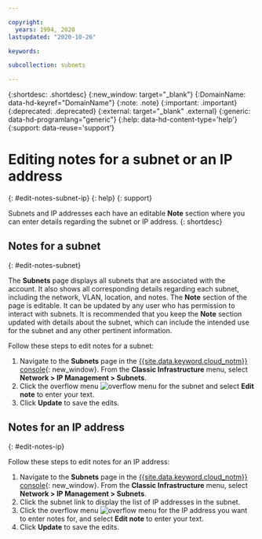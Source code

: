 ```yaml
---

copyright:
  years: 1994, 2020
lastupdated: "2020-10-26"

keywords:

subcollection: subnets

---
```


{:shortdesc: .shortdesc}
{:new_window: target="_blank"}
{:DomainName: data-hd-keyref="DomainName"}
{:note: .note}
{:important: .important}
{:deprecated: .deprecated}
{:external: target="_blank" .external}
{:generic: data-hd-programlang="generic"}
{:help: data-hd-content-type='help'}
{:support: data-reuse='support'}

# Editing notes for a subnet or an IP address
{: #edit-notes-subnet-ip}
{: help}
{: support}

Subnets and IP addresses each have an editable **Note** section where you can enter details regarding the subnet or IP address.
{: shortdesc}

## Notes for a subnet
{: #edit-notes-subnet}

The **Subnets** page displays all subnets that are associated with the account. It also shows all corresponding details regarding each subnet, including the network, VLAN, location, and notes. The **Note** section of the page is editable. It can be updated by any user who has permission to interact with subnets. It is recommended that you keep the **Note** section updated with details about the subnet, which can include the intended use for the subnet and any other pertinent information. 

Follow these steps to edit notes for a subnet:

1. Navigate to the **Subnets** page in the [{{site.data.keyword.cloud_notm}} console](https://{DomainName}/){: new_window}. From the **Classic Infrastructure** menu, select **Network > IP Management > Subnets**.
1. Click the overflow menu ![overflow menu](images/overflow.png) for the subnet and select **Edit note** to enter your text.
1. Click **Update** to save the edits.

## Notes for an IP address
{: #edit-notes-ip}

Follow these steps to edit notes for an IP address:

1. Navigate to the **Subnets** page in the [{{site.data.keyword.cloud_notm}} console](https://{DomainName}/){: new_window}. From the **Classic Infrastructure** menu, select **Network > IP Management > Subnets**.
1. Click the subnet link to display the list of IP addresses in the subnet.
1. Click the overflow menu ![overflow menu](images/overflow.png) for the IP address you want to enter notes for, and select **Edit note** to enter your text. 
1. Click **Update** to save the edits.


